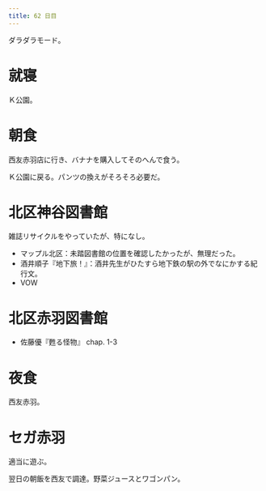 ```yaml
---
title: 62 日目
---
```


ダラダラモード。

# 就寝

Ｋ公園。

# 朝食

西友赤羽店に行き、バナナを購入してそのへんで食う。

Ｋ公園に戻る。パンツの換えがそろそろ必要だ。

# 北区神谷図書館

雑誌リサイクルをやっていたが、特になし。

* マップル北区：未踏図書館の位置を確認したかったが、無理だった。
* 酒井順子『地下旅！』：酒井先生がひたすら地下鉄の駅の外でなにかする紀行文。
* VOW

# 北区赤羽図書館

* 佐藤優『甦る怪物』 chap. 1-3

# 夜食

西友赤羽。

# セガ赤羽

適当に遊ぶ。

翌日の朝飯を西友で調達。野菜ジュースとワゴンパン。
